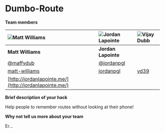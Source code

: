 # Dumbo-Route

**Team members**

![Matt Williams](https://avatars2.githubusercontent.com/u/1999968?v=3&s=100) | ![Jordan Lapointe](https://avatars3.githubusercontent.com/u/13175304?v=3&s=100) | ![Vijay Dubb](https://avatars3.githubusercontent.com/u/13175331?v=3&s=100)
:--- | :--- | :---
**Matt Williams** | **Jordan Lapointe**
[@maffydub](https://twitter.com/maffydub) | [@jordanpgl](https://twitter.com/jordanpgl) |
[matt-williams](https://github.com/matt-williams) | [jordanpgl](https://github.com/jordanpgl) | [vd39](https://github.com/vd39)
 | [http://jordanlapointe.me/](http://jordanlapointe.me/) | 

**Brief description of your hack**

Help people to remember routes without looking at their phone!

**Why not tell us more about your team**

Er...
